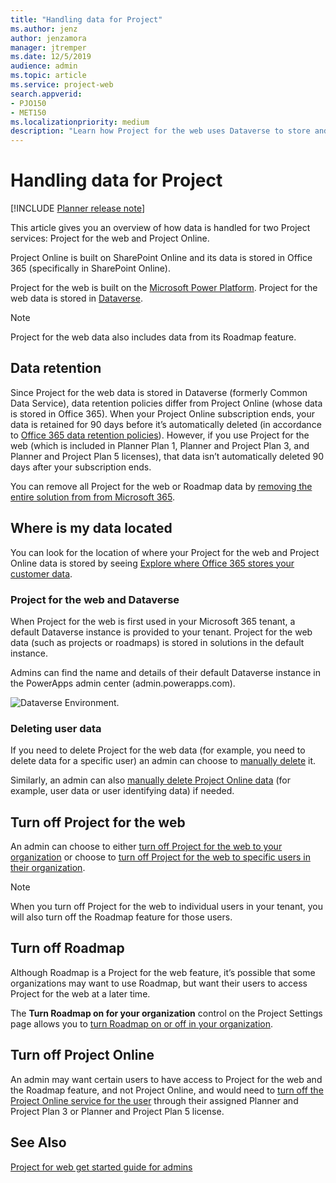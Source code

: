 ```yaml
---
title: "Handling data for Project"
ms.author: jenz
author: jenzamora
manager: jtremper
ms.date: 12/5/2019
audience: admin
ms.topic: article
ms.service: project-web
search.appverid: 
- PJO150
- MET150
ms.localizationpriority: medium
description: "Learn how Project for the web uses Dataverse to store and manage data."
---
```


# Handling data for Project

[!INCLUDE [Planner release note](includes/p4w-alert-new-planner-rollout.md)]

This article gives you an overview of how data is handled for two Project services: Project for the web and Project Online.

Project Online is built on SharePoint Online and its data is stored in Office 365 (specifically in SharePoint Online).

Project for the web is built on the [Microsoft Power Platform](https://powerplatform.microsoft.com/). Project for the web data is stored in [Dataverse](/powerapps/maker/common-data-service/data-platform-intro).

> [!Note]
> Project for the web data also includes data from its Roadmap feature.

## Data retention

Since Project for the web data is stored in Dataverse (formerly Common Data Service), data retention policies differ from Project Online (whose data is stored in Office 365). When your Project Online subscription ends, your data is retained for 90 days before it’s automatically deleted (in accordance to [Office 365 data retention policies](/microsoft-365/compliance/retention-policies)). However, if you use Project for the web (which is included in Planner Plan 1, Planner and Project Plan 3, and Planner and Project Plan 5 licenses), that data isn’t automatically deleted 90 days after your subscription ends.

You can remove all Project for the web or Roadmap data by [removing the entire solution from from Microsoft 365](/project-for-the-web/remove-roadmap-from-office-365).

## Where is my data located

You can look for the location of where your Project for the web and Project Online data is stored by seeing [Explore where Office 365 stores your customer data](https://products.office.com/where-is-your-data-located?rtc=1).

### Project for the web and Dataverse

When Project for the web is first used in your Microsoft 365 tenant, a default Dataverse instance is provided to your tenant. Project for the web data (such as projects or roadmaps) is stored in solutions in the default instance.

Admins can find the name and details of their default Dataverse instance in the PowerApps admin center (admin.powerapps.com).  

![Dataverse Environment.](media/PowerAppsEnvironment.png)

### Deleting user data

If you need to delete Project for the web data (for example, you need to delete data for a specific user) an admin can choose to [manually delete](delete-user-data-from-project-for-the-web.md) it.

Similarly, an admin can also [manually delete Project Online data](/projectonline/delete-user-data-from-project-online) (for example, user data or user identifying data) if needed.

## Turn off Project for the web

An admin can choose to either [turn off Project for the web to your organization](/project-for-the-web/turn-project-for-the-web-off#turn-project-for-the-web-on-or-off-for-all-users-in-your-organization) or choose to [turn off Project for the web to specific users in their organization](/project-for-the-web/turn-project-for-the-web-off#turn-off-project-for-the-web-for-specific-users-in-your-organization).

 > [!Note]
 > When you turn off Project for the web to individual users in your tenant, you will also turn off the Roadmap feature for those users.

## Turn off Roadmap

Although Roadmap is a Project for the web feature, it’s possible that some organizations may want to use Roadmap, but want their users to access Project for the web at a later time.

The **Turn Roadmap on for your organization** control on the Project Settings page allows you to [turn Roadmap on or off in your organization](/project-for-the-web/turn-roadmap-on-or-off). </br>

## Turn off Project Online

An admin may want certain users to have access to Project for the web and the Roadmap feature, and not Project Online, and would need to [turn off the Project Online service for the user](/project-for-the-web/turn-project-for-the-web-off#turn-off-project-online) through their assigned Planner and Project Plan 3 or Planner and Project Plan 5 license.

## See Also

[Project for web get started guide for admins](project-for-the-web-get-started-guide-for-admins.md)
